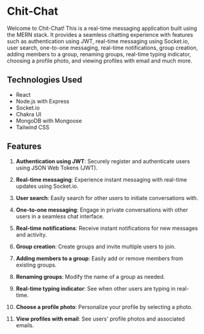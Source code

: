 # Chit-Chat

Welcome to Chit-Chat! This is a real-time messaging application built using the MERN stack. It provides a seamless chatting experience with features such as authentication using JWT, real-time messaging using Socket.io, user search, one-to-one messaging, real-time notifications, group creation, adding members to a group, renaming groups, real-time typing indicator, choosing a profile photo, and viewing profiles with email and much more.

## Technologies Used

- React
- Node.js with Express
- Socket.io
- Chakra UI
- MongoDB with Mongoose
- Tailwind CSS

## Features

1. **Authentication using JWT**: Securely register and authenticate users using JSON Web Tokens (JWT).

2. **Real-time messaging**: Experience instant messaging with real-time updates using Socket.io.

3. **User search**: Easily search for other users to initiate conversations with.

4. **One-to-one messaging**: Engage in private conversations with other users in a seamless chat interface.

5. **Real-time notifications**: Receive instant notifications for new messages and activity.

6. **Group creation**: Create groups and invite multiple users to join.

7. **Adding members to a group**: Easily add or remove members from existing groups.

8. **Renaming groups**: Modify the name of a group as needed.

9. **Real-time typing indicator**: See when other users are typing in real-time.

10. **Choose a profile photo**: Personalize your profile by selecting a photo.

11. **View profiles with email**: See users' profile photos and associated emails.
